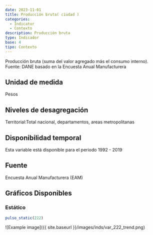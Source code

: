 ```yaml
---
date: 2023-11-01
title: Producción bruta( ciudad )
categories:
  - Indicator
  - Contexto
description: Producción bruta
type: Indicador
base: 4
tipo: Contexto
--- 
```


Producción bruta (suma del valor agregado más el consumo interno).
Fuente: DANE basado en la Encuesta Anual Manufacturera

## Unidad de medida
Pesos

## Niveles de desagregación
Territorial:Total nacional, departamentos, areas metropolitanas

## Disponibilidad temporal
Esta variable está disponible para el periodo 1992 - 2019

## Fuente
Encuesta Anual Manufacturera (EAM)

## Gráficos Disponibles

### Estático

``` R
pulso_static(222)
```

![Example image]({{ site.baseurl }}/images/inds/var_222_trend.png)